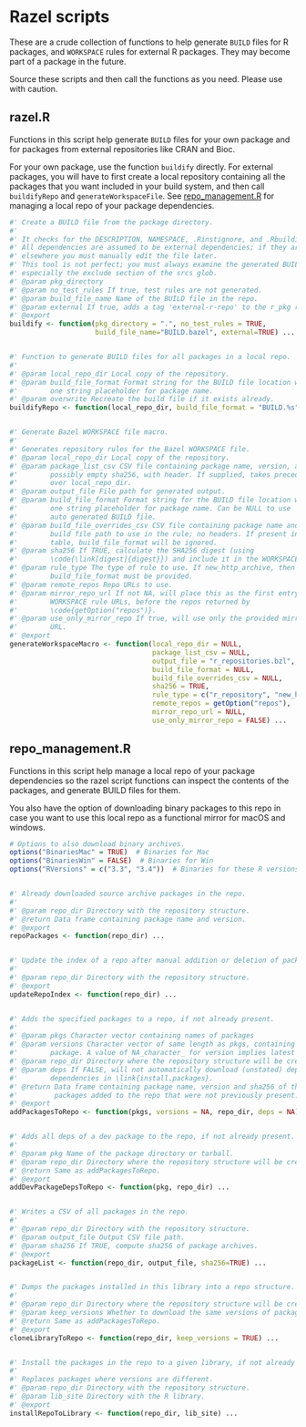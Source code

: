 Razel scripts
=============

These are a crude collection of functions to help generate `BUILD` files for R
packages, and `WORKSPACE` rules for external R packages. They may become part
of a package in the future.

Source these scripts and then call the functions as you need. Please use with
caution.

## razel.R

Functions in this script help generate `BUILD` files for your own package and
for packages from external repositories like CRAN and Bioc.

For your own package, use the function `buildify` directly. For external
packages, you will have to first create a local repository containing all the
packages that you want included in your build system, and then call
`buildifyRepo` and `generateWorkspaceFile`. See
[repo_management.R](#repo_managementr) for managing a local repo of your package
dependencies.

```R
#' Create a BUILD file from the package directory.
#'
#' It checks for the DESCRIPTION, NAMESPACE, .Rinstignore, and .Rbuildignore files.
#' All dependencies are assumed to be external dependencies; if they are present
#' elsewhere you must manually edit the file later.
#' This tool is not perfect; you must always examine the generated BUILD file,
#' especially the exclude section of the srcs glob.
#' @param pkg_directory
#' @param no_test_rules If true, test rules are not generated.
#' @param build_file_name Name of the BUILD file in the repo.
#' @param external If true, adds a tag 'external-r-repo' to the r_pkg rule.
#' @export
buildify <- function(pkg_directory = ".", no_test_rules = TRUE,
                     build_file_name="BUILD.bazel", external=TRUE) ...


#' Function to generate BUILD files for all packages in a local repo.
#'
#' @param local_repo_dir Local copy of the repository.
#' @param build_file_format Format string for the BUILD file location with
#'        one string placeholder for package name.
#' @param overwrite Recreate the build file if it exists already.
buildifyRepo <- function(local_repo_dir, build_file_format = "BUILD.%s", overwrite = FALSE) ...


#' Generate Bazel WORKSPACE file macro.
#'
#' Generates repository rules for the Bazel WORKSPACE file.
#' @param local_repo_dir Local copy of the repository.
#' @param package_list_csv CSV file containing package name, version, and
#'        possibly empty sha256, with header. If supplied, takes precedence
#'        over local_repo_dir.
#' @param output_file File path for generated output.
#' @param build_file_format Format string for the BUILD file location with
#'        one string placeholder for package name. Can be NULL to use
#'        auto generated BUILD file.
#' @param build_file_overrides_csv CSV file containing package name and
#'        build file path to use in the rule; no headers. If present in this
#'        table, build_file_format will be ignored.
#' @param sha256 If TRUE, calculate the SHA256 digest (using
#'        \code{\link[digest]{digest}}) and include it in the WORKSPACE rule.
#' @param rule_type The type of rule to use. If new_http_archive, then
#'        build_file_format must be provided.
#' @param remote_repos Repo URLs to use.
#' @param mirror_repo_url If not NA, will place this as the first entry in the
#'        WORKSPACE rule URLs, before the repos returned by
#'        \code{getOption("repos")}.
#' @param use_only_mirror_repo If true, will use only the provided mirror repo
#'        URL.
#' @export
generateWorkspaceMacro <- function(local_repo_dir = NULL,
                                   package_list_csv = NULL,
                                   output_file = "r_repositories.bzl",
                                   build_file_format = NULL,
                                   build_file_overrides_csv = NULL,
                                   sha256 = TRUE,
                                   rule_type = c("r_repository", "new_http_archive"),
                                   remote_repos = getOption("repos"),
                                   mirror_repo_url = NULL,
                                   use_only_mirror_repo = FALSE) ...
```

## repo_management.R

Functions in this script help manage a local repo of your package dependencies
so the razel script functions can inspect the contents of the packages, and
generate BUILD files for them.

You also have the option of downloading binary packages to this repo in case
you want to use this local repo as a functional mirror for macOS and windows.

```R
# Options to also download binary archives.
options("BinariesMac" = TRUE)  # Binaries for Mac
options("BinariesWin" = FALSE)  # Binaries for Win
options("RVersions" = c("3.3", "3.4"))  # Binaries for these R versions.


#' Already downloaded source archive packages in the repo.
#'
#' @param repo_dir Directory with the repository structure.
#' @return Data frame containing package name and version.
#' @export
repoPackages <- function(repo_dir) ...


#' Update the index of a repo after manual addition or deletion of packages.
#'
#' @param repo_dir Directory with the repository structure.
#' @export
updateRepoIndex <- function(repo_dir) ...


#' Adds the specified packages to a repo, if not already present.
#'
#' @param pkgs Character vector containing names of packages
#' @param versions Character vector of same length as pkgs, containing version strings for each
#'        package. A value of NA_character_ for version implies latest available package.
#' @param repo_dir Directory where the repository structure will be created.
#' @param deps If FALSE, will not automatically download (unstated) dependencies. See argument
#'        dependencies in \link{install.packages}.
#' @return Data frame containing package name, version and sha256 of the source archive for all
#'         packages added to the repo that were not previously present.
#' @export
addPackagesToRepo <- function(pkgs, versions = NA, repo_dir, deps = NA) ...


#' Adds all deps of a dev package to the repo, if not already present.
#'
#' @param pkg Name of the package directory or tarball.
#' @param repo_dir Directory where the repository structure will be created.
#' @return Same as addPackagesToRepo.
#' @export
addDevPackageDepsToRepo <- function(pkg, repo_dir) ...


#' Writes a CSV of all packages in the repo.
#'
#' @param repo_dir Directory with the repository structure.
#' @param output_file Output CSV file path.
#' @param sha256 If TRUE, compute sha256 of package archives.
#' @export
packageList <- function(repo_dir, output_file, sha256=TRUE) ...


#' Dumps the packages installed in this library into a repo structure.
#'
#' @param repo_dir Directory where the repository structure will be created.
#' @param keep_versions Whether to download the same versions of packages as in this library.
#' @return Same as addPackagesToRepo.
#' @export
cloneLibraryToRepo <- function(repo_dir, keep_versions = TRUE) ...


#' Install the packages in the repo to a given library, if not already installed.
#'
#' Replaces packages where versions are different.
#' @param repo_dir Directory with the repository structure.
#' @param lib_site Directory with the R library.
#' @export
installRepoToLibrary <- function(repo_dir, lib_site) ...
```
